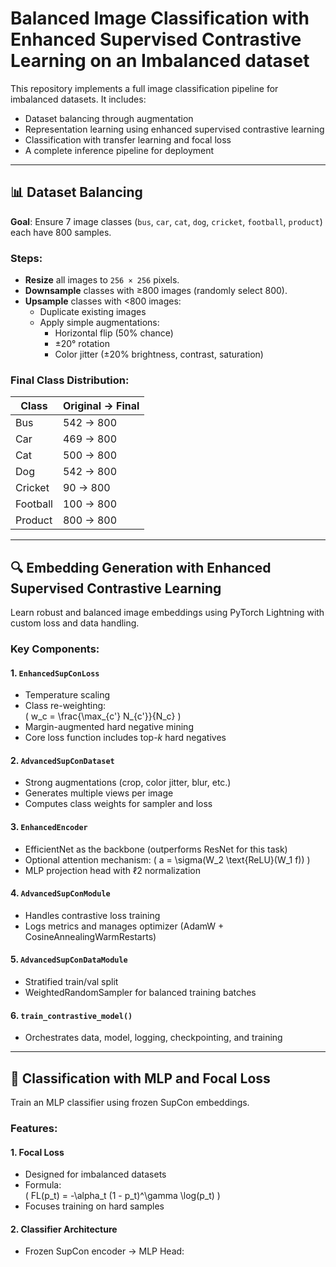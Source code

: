 
# Balanced Image Classification with Enhanced Supervised Contrastive Learning on an Imbalanced dataset

This repository implements a full image classification pipeline for imbalanced datasets. It includes:

- Dataset balancing through augmentation  
- Representation learning using enhanced supervised contrastive learning  
- Classification with transfer learning and focal loss  
- A complete inference pipeline for deployment  

---

## 📊 Dataset Balancing

**Goal**: Ensure 7 image classes (`bus`, `car`, `cat`, `dog`, `cricket`, `football`, `product`) each have 800 samples.

### Steps:

- **Resize** all images to `256 × 256` pixels.
- **Downsample** classes with ≥800 images (randomly select 800).
- **Upsample** classes with <800 images:
  - Duplicate existing images
  - Apply simple augmentations:
    - Horizontal flip (50% chance)
    - ±20° rotation
    - Color jitter (±20% brightness, contrast, saturation)

### Final Class Distribution:

| Class    | Original → Final |
|----------|------------------|
| Bus      | 542 → 800        |
| Car      | 469 → 800        |
| Cat      | 500 → 800        |
| Dog      | 542 → 800        |
| Cricket  | 90 → 800         |
| Football | 100 → 800        |
| Product  | 800 → 800        |

---

## 🔍 Embedding Generation with Enhanced Supervised Contrastive Learning

Learn robust and balanced image embeddings using PyTorch Lightning with custom loss and data handling.

### Key Components:

#### 1. `EnhancedSupConLoss`

- Temperature scaling  
- Class re-weighting:  
  \( w_c = \frac{\max_{c'} N_{c'}}{N_c} \)  
- Margin-augmented hard negative mining  
- Core loss function includes top-*k* hard negatives

#### 2. `AdvancedSupConDataset`

- Strong augmentations (crop, color jitter, blur, etc.)
- Generates multiple views per image
- Computes class weights for sampler and loss

#### 3. `EnhancedEncoder`

- EfficientNet as the backbone (outperforms ResNet for this task)
- Optional attention mechanism:
  \( a = \sigma(W_2 \text{ReLU}(W_1 f)) \)
- MLP projection head with ℓ2 normalization

#### 4. `AdvancedSupConModule`

- Handles contrastive loss training
- Logs metrics and manages optimizer (AdamW + CosineAnnealingWarmRestarts)

#### 5. `AdvancedSupConDataModule`

- Stratified train/val split
- WeightedRandomSampler for balanced training batches

#### 6. `train_contrastive_model()`

- Orchestrates data, model, logging, checkpointing, and training

---

## 🧠 Classification with MLP and Focal Loss

Train an MLP classifier using frozen SupCon embeddings.

### Features:

#### 1. Focal Loss

- Designed for imbalanced datasets  
- Formula:  
  \( FL(p_t) = -\alpha_t (1 - p_t)^\gamma \log(p_t) \)  
- Focuses training on hard samples

#### 2. Classifier Architecture

- Frozen SupCon encoder → MLP Head:

